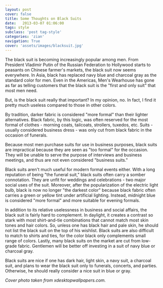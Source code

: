 ```yaml
---
layout: post
cover: false
title: Some Thoughts on Black Suits
date:   2013-03-07 01:06:00
tags: style
subclass: 'post tag-style'
categories: 'zian'
navigation: True
cover: 'assets/images/blacksuit.jpg'
---
```


The black suit is becoming increasingly popular among men. From President Vladimir Putin of the Russian Federation to Hollywood starts to peasants on Chinese farmer's markets, the black suit now seems everywhere. In Asia, black has replaced navy blue and charcoal gray as the standard color for men. Even in the Americas, Men's Wearhouse has gone as far as telling customers that the black suit is the "first and only suit" that most men need.

But, is the black suit really that important? In my opinion, no. In fact, I find it pretty much useless compared to those in other colors.

By tradition, darker fabric is considered "more formal" than their lighter alternatives. Black fabric, by this logic, was often reserved for the most formal of clothes - morning coats, tailcoats, strollers, tuxedos, etc. Suits - usually considered business dress - was only cut from black fabric in the occasion of funerals.

Because most men purchase suits for use in business purposes, black suits are impractical because they are seen as "too formal" for the occasion. They will be unable to serve the purpose of interviews and business meetings, and thus are not even considered "business suits."

Black suits aren't much useful for modern formal events either. With a long reputation of being "the funeral suit," black suits often carry a somber connotation. They are unfit for weddings and celebrations - two major social uses of the suit. Moreover, after the popularization of the electric light bulb, black is now no longer "the darkest color" because black fabric often carries a green or yellow tint under artificial lighting. Instead, midnight blue is considered "more formal" and more suitable for evening formals.

In addition to its relative uselessness in business and social affairs, the black suit is fairly hard to complement. In daylight, it creates a contrast so stark with most shirt-and-tie combinations that cannot match most skin tones and hair colors. So, unless one has black hair and pale skin, he should not list the black suit on the top of his wishlist. Black suits are also difficult to match to shirts and ties, for the color black only complements small range of colors. Lastly, many black suits on the market are cut from low-grade fabric. Gentlemen will be better off investing in a suit of navy blue or charcoal gray.

Black suits are nice if one has dark hair, light skin, a navy suit, a charcoal suit, and plans to wear the black suit only to funerals, concerts, and parties. Otherwise, he should really consider a nice suit in blue or gray.

*Cover photo taken from xdesktopwallpapers.com.*

